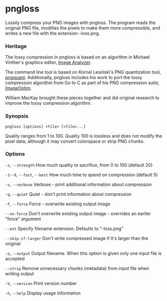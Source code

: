 pngloss
=======

Lossily compress your PNG images with pngloss. The program reads the original
PNG file, modifies the pixels to make them more compressible, and writes a new
file with the extension -loss.png.

### Heritage

The lossy compression in pngloss is based on an algorithm in Michael Vinther's
graphics editor, [Image Analyzer](http://meesoft.logicnet.dk/Analyzer/).

The command line tool is based on Kornel Lesiński's PNG quantization tool,
[pngquant](https://pngquant.org/). Additionally, pngloss includes his work to
port the lossy compression algorithm from Go to C as part of his PNG
compression suite, [ImageOptim](https://imageoptim.com/).

William MacKay brought these pieces together and did original research to
improve the lossy compression algorithm.

### Synopsis

`pngloss [options] <file> [<file>...]`

Quality ranges from 1 to 100. Quality 100 is lossless and does not modify the
pixel data, although it may convert colorspace or strip PNG chunks.

### Options

`-s`, `--strength`
How much quality to sacrifice, from 0 to 100 (default 20)

`-1`-`-9`, `--fast`, `--best`
How much time to spend on compression (default 5)

`-v`, `--verbose`
Verbose - print additional information about compression

`-q`, `--quiet`
Quiet - don't print information about compression

`-f`, `--force`
Force - overwrite existing output image

`--no-force`
Don't overwrite existing output image - overrides an earlier "force" argument

`--ext`
Specify filename extension. Defaults to "-loss.png"

`--skip-if-larger`
Don't write compressed image if it's larger than the original

`-o`, `--output`
Output filename. When this option is given only one input file is accepted

`--strip`
Remove unnecessary chunks (metadata) from input file when writing output

`-V`, `--version`
Print version number

`-h`, `--help`
Display usage information
